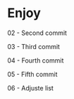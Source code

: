 # Enjoy

02 - Second commit

03 - Third commit

04 - Fourth commit

05 - Fifth commit

06 - Adjuste list
